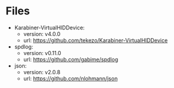 # Files

* Karabiner-VirtualHIDDevice:
  * version: v4.0.0
  * url: https://github.com/tekezo/Karabiner-VirtualHIDDevice
* spdlog:
  * version: v0.11.0
  * url: https://github.com/gabime/spdlog
* json:
  * version: v2.0.8
  * url: https://github.com/nlohmann/json

